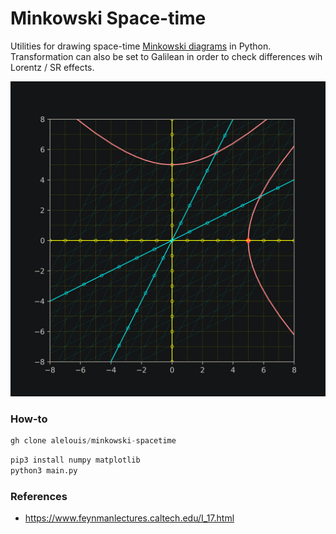 # Minkowski Space-time
Utilities for drawing space-time [Minkowski diagrams](https://www.feynmanlectures.caltech.edu/I_17.html) in Python.
Transformation can also be set to Galilean in order to check differences wih Lorentz / SR effects.

![example.png](example.png)

### How-to
```python
gh clone alelouis/minkowski-spacetime
```

```python
pip3 install numpy matplotlib
python3 main.py
```

### References
- https://www.feynmanlectures.caltech.edu/I_17.html